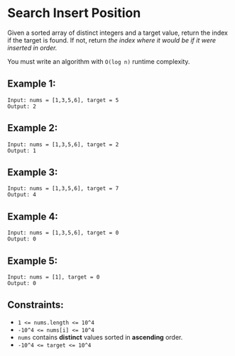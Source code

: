 # Search Insert Position
Given a sorted array of distinct integers and a target value, return the index if the target is found. If not, return *the index where it would be if it were inserted in order.*

You must write an algorithm with `O(log n)` runtime complexity.

## Example 1:
```
Input: nums = [1,3,5,6], target = 5
Output: 2
```

## Example 2:
```
Input: nums = [1,3,5,6], target = 2
Output: 1
```

## Example 3:
```
Input: nums = [1,3,5,6], target = 7
Output: 4
```

## Example 4:
```
Input: nums = [1,3,5,6], target = 0
Output: 0
```

## Example 5:
```
Input: nums = [1], target = 0
Output: 0
```

## Constraints:
- `1 <= nums.length <= 10^4`
- `-10^4 <= nums[i] <= 10^4`
- `nums` contains **distinct** values sorted in **ascending** order.
- `-10^4 <= target <= 10^4`
